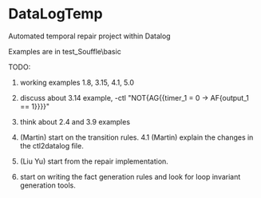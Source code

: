 # DataLogTemp
Automated temporal repair project within Datalog  


Examples are in test_Souffle\basic 

TODO:
1. working examples 1.8, 3.15, 4.1, 5.0
2. discuss about 3.14 example, -ctl "NOT{AG{{timer_1 = 0 -> AF{output_1 == 1}}}}" 
3. think about 2.4 and 3.9 examples 
4. (Martin) start on the transition rules. 
4.1 (Martin) explain the changes in the ctl2datalog file. 
5. (Liu Yu) start from the repair implementation. 

6. start on writing the fact generation rules and look for loop invariant generation tools. 
